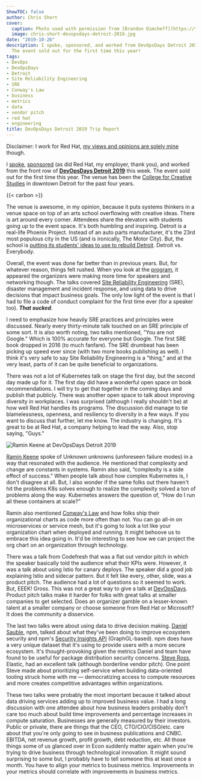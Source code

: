 ```yaml
---
ShowTOC: false
author: Chris Short
cover:
  caption: Photo used with permission from [Brandon Dimcheff](https://twitter.com/bdimcheff)
  image: chris-short-devopsdays-detroit-2019.jpg
date: "2019-10-26"
description: I spoke, sponsored, and worked from DevOpsDays Detroit 2019 this week.
  The event sold out for the first time this year!
tags:
- DevOps
- DevOpsDays
- Detroit
- Site Reliability Engineering
- SRE
- Conway's Law
- business
- metrics
- data
- vendor pitch
- red hat
- engineering
title: DevOpsDays Detroit 2019 Trip Report
---
```


Disclaimer: I work for Red Hat, [my views and opinions are solely mine](/terms/) though.

I [spoke](https://speakerdeck.com/chrisshort/devops-is-not-war-df415c22-a29d-4cab-8689-143f9922c0f3), [sponsored](https://devopsdays.org/events/2019-detroit/sponsor) (as did Red Hat, my employer, thank you), and worked from the front row of [**DevOpsDays Detroit 2019**](https://devopsdays.org/events/2019-detroit/) this week. The event sold out for the first time this year. The venue has been the [College for Creative Studies](https://www.collegeforcreativestudies.edu/) in downtown Detroit for the past four years.

{{< carbon >}}

The venue is awesome, in my opinion, because it puts systems thinkers in a venue space on top of an arts school overflowing with creative ideas. There is art around every corner. Attendees share the elevators with students going up to the event space. It's both humbling and inspiring. Detroit is a real-life Phoenix Project. Instead of an auto parts manufacturer, it's the 23rd most populous city in the US (and is ironically, The Motor City). But, the school is [putting its students' ideas to use to rebuild Detroit](https://www.collegeforcreativestudies.edu/experience/detroit). Detroit vs. Everybody.

Overall, the event was done far better than in previous years. But, for whatever reason, things felt rushed. When you look at the [program](https://devopsdays.org/events/2019-detroit/program), it appeared the organizers were making more time for speakers and networking though. The talks covered [Site Reliability Engineering](https://landing.google.com/sre/books/) (SRE), disaster management and incident response, and using data to drive decisions that impact business goals. The only low light of the event is that I had to file a code of conduct complaint for the first time ever (for a speaker too). ***That sucked***.

I need to emphasize how heavily SRE practices and principles were discussed. Nearly every thirty-minute talk touched on an SRE principle of some sort. It is also worth noting, two talks mentioned, "You are not Google." Which is 100% accurate for everyone but Google. The first SRE book dropped in 2016 (to much fanfare). The SRE drumbeat has been picking up speed ever since (with two more books publishing as well). I think it's very safe to say Site Reliability Engineering is a "thing," and at the very least, parts of it can be quite beneficial to organizations.

There was not a lot of Kubernetes talk on stage the first day, but the second day made up for it. The first day did have a wonderful open space on book recommendations. I will try to get that together in the coming days and publish that publicly. There was another open space to talk about improving diversity in workplaces. I was surprised (although I really shouldn't be) at how well Red Hat handles its programs. The discussion did manage to tie blamelessness, openness, and resiliency to diversity in a few ways. If you want to discuss that further, let me know. The industry is changing. It's great to be at Red Hat, a company helping to lead the way. Also, stop saying, "Guys."

![Ramin Keene at DevOpsDays Detroit 2019](https://shortcdn.com/chrisshort/ramin-keene-devopsdays-detroit-2019.jpg)

[Ramin Keene](https://twitter.com/rmn) spoke of Unknown unknowns (unforeseen failure modes) in a way that resonated with the audience. He mentioned that complexity and change are constants in systems. Ramin also said, “complexity is a side effect of success.” When people talk about how complex Kubernetes is, I don't disagree at all. But, I also wonder if the same folks out there haven't hit the problems K8s solves enough to realize the complexity solved a ton of problems along the way. Kubernetes answers the question of, “How do I run all these containers at scale?”

Ramin also mentioned [Conway's Law](https://en.wikipedia.org/wiki/Conway%27s_law) and how folks ship their organizational charts as code more often than not. You can go all-in on microservices or service mesh, but it's going to look a lot like your organization chart when deployed and running. It might behoove us to embrace this idea going in. It'd be interesting to see how we can project the org chart on an organization through technology.

There was a talk from Codefresh that was a flat out vendor pitch in which the speaker basically told the audience what their KPIs were. However, it was a talk about using Istio for canary deploys. The speaker did a good job explaining Istio and sidecar pattern. But it felt like every, other, slide, was a product pitch. The audience had a lot of questions so it seemed to work. But, EEEK! Gross. This was not a great way to give a talk at [DevOpsDays](https://devopsdays.org/). Product pitch talks make it harder for folks with great talks at smaller companies to get selected. Does an organizer gamble on a lesser-known talent at a smaller company or choose someone from Red Hat or Microsoft? It does the community a disservice.

The last two talks were about using data to drive decision making. [Daniel Sauble](https://twitter.com/djsauble), npm, talked about what they've been doing to improve ecosystem security and npm's [Security Insights API](https://blog.npmjs.org/post/188385634100/npm-security-insights-api-preview-part-2-malware) (GraphGL-based). npm does have a very unique dataset that it's using to provide users with a more secure ecosystem. It's thought-provoking given the metrics Daniel and team have found to be useful for package distribution security concerns. [Steve Ross](https://twitter.com/stevewritescode), Elastic, had an excellent talk (although borderline vendor pitch). One point Steve made about prioritizing self-service when building data-oriented tooling struck home with me — democratizing access to compute resources and more creates competitive advantages within organizations.

These two talks were probably the most important because it talked about data driving services adding up to improved business value. I had a long discussion with one attendee about how business leaders probably don't care too much about build time improvements and percentage increases in compute saturation. Businesses are generally measured by their investors. Public or private, there are things that the CEO, CTO/CIO/CISO/etc. care about that you're only going to see in business publications and CNBC. EBITDA, net revenue growth, profit growth, debt reduction, etc. All those things some of us glanced over in Econ suddenly matter again when you're trying to drive business through technological innovation. It might sound surprising to some but, I probably have to tell someone this at least once a month. You have to align your metrics to business metrics. Improvements in your metrics should correlate with improvements in business metrics.
